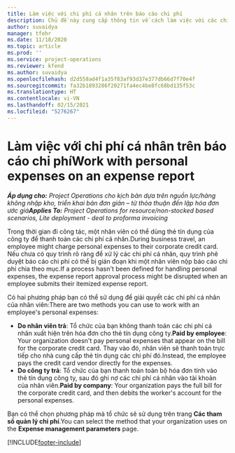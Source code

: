 ```yaml
---
title: Làm việc với chi phí cá nhân trên báo cáo chi phí
description: Chủ đề này cung cấp thông tin về cách làm việc với các chi phí cá nhân do nhân viên phát sinh khi đi công tác.
author: suvaidya
manager: tfehr
ms.date: 11/18/2020
ms.topic: article
ms.prod: ''
ms.service: project-operations
ms.reviewer: kfend
ms.author: suvaidya
ms.openlocfilehash: d2d558ad4f1a35f83af93d37e377db66d7f70e4f
ms.sourcegitcommit: fa32b1893286f20271fa4ec4be8fc68bd135f53c
ms.translationtype: HT
ms.contentlocale: vi-VN
ms.lasthandoff: 02/15/2021
ms.locfileid: "5276267"
---
```

# <a name="work-with-personal-expenses-on-an-expense-report"></a><span data-ttu-id="a6ff0-103">Làm việc với chi phí cá nhân trên báo cáo chi phí</span><span class="sxs-lookup"><span data-stu-id="a6ff0-103">Work with personal expenses on an expense report</span></span>

<span data-ttu-id="a6ff0-104">_**Áp dụng cho:** Project Operations cho kịch bản dựa trên nguồn lực/hàng không nhập kho, triển khai bản đơn giản – từ thỏa thuận đến lập hóa đơn ước giá_</span><span class="sxs-lookup"><span data-stu-id="a6ff0-104">_**Applies To:** Project Operations for resource/non-stocked based scenarios, Lite deployment - deal to proforma invoicing_</span></span>

<span data-ttu-id="a6ff0-105">Trong thời gian đi công tác, một nhân viên có thể dùng thẻ tín dụng của công ty để thanh toán các chi phí cá nhân.</span><span class="sxs-lookup"><span data-stu-id="a6ff0-105">During business travel, an employee might charge personal expenses to their corporate credit card.</span></span> <span data-ttu-id="a6ff0-106">Nếu chưa có quy trình rõ ràng để xử lý các chi phí cá nhân, quy trình phê duyệt báo cáo chi phí có thể bị gián đoạn khi một nhân viên nộp báo cáo chi phí chia theo mục.</span><span class="sxs-lookup"><span data-stu-id="a6ff0-106">If a process hasn't been defined for handling personal expenses, the expense report approval process might be disrupted when an employee submits their itemized expense report.</span></span>

<span data-ttu-id="a6ff0-107">Có hai phương pháp bạn có thể sử dụng để giải quyết các chi phí cá nhân của nhân viên:</span><span class="sxs-lookup"><span data-stu-id="a6ff0-107">There are two methods you can use to work with an employee's personal expenses:</span></span>

  - <span data-ttu-id="a6ff0-108">**Do nhân viên trả**: Tổ chức của bạn không thanh toán các chi phí cá nhân xuất hiện trên hóa đơn cho thẻ tín dụng công ty.</span><span class="sxs-lookup"><span data-stu-id="a6ff0-108">**Paid by employee**: Your organization doesn't pay personal expenses that appear on the bill for the corporate credit card.</span></span> <span data-ttu-id="a6ff0-109">Thay vào đó, nhân viên sẽ thanh toán trực tiếp cho nhà cung cấp thẻ tín dụng các chi phí đó.</span><span class="sxs-lookup"><span data-stu-id="a6ff0-109">Instead, the employee pays the credit card vendor directly for the expenses.</span></span> 
  - <span data-ttu-id="a6ff0-110">**Do công ty trả**: Tổ chức của bạn thanh toán toàn bộ hóa đơn tính vào thẻ tín dụng công ty, sau đó ghi nợ các chi phí cá nhân vào tài khoản của nhân viên.</span><span class="sxs-lookup"><span data-stu-id="a6ff0-110">**Paid by company**: Your organization pays the full bill for the corporate credit card, and then debits the worker's account for the personal expenses.</span></span>

<span data-ttu-id="a6ff0-111">Bạn có thể chọn phương pháp mà tổ chức sẽ sử dụng trên trang **Các tham số quản lý chi phí**.</span><span class="sxs-lookup"><span data-stu-id="a6ff0-111">You can select the method that your organization uses on the **Expense management parameters** page.</span></span>


[!INCLUDE[footer-include](../includes/footer-banner.md)]